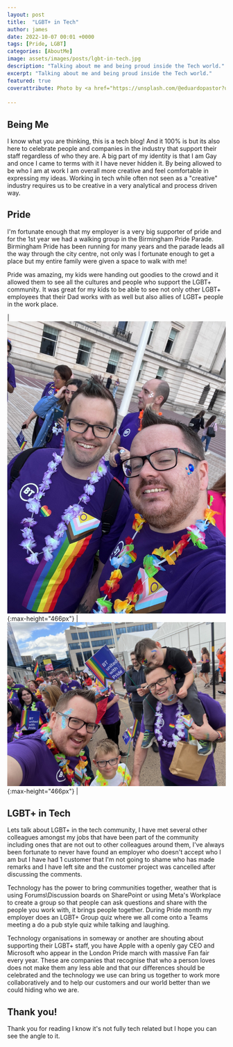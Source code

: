 ```yaml
---
layout: post
title:  "LGBT+ in Tech"
author: james
date: 2022-10-07 00:01 +0000
tags: [Pride, LGBT]
categories: [AboutMe]
image: assets/images/posts/lgbt-in-tech.jpg
description: "Talking about me and being proud inside the Tech world."
excerpt: "Talking about me and being proud inside the Tech world."
featured: true
coverattribute: Photo by <a href="https://unsplash.com/@eduardopastor?utm_source=unsplash&utm_medium=referral&utm_content=creditCopyText">Eduardo Pastor</a> on <a href="https://unsplash.com/s/photos/lgbtq%2B-flag?utm_source=unsplash&utm_medium=referral&utm_content=creditCopyText">Unsplash</a>

---
```

## Being Me

I know what you are thinking, this is a tech blog! And it 100% is but its also here to celebrate people and companies in the industry that support their staff regardless of who they are. A big part of my identity is that I am Gay and once I came to terms with it I have never hidden it. By being allowed to be who I am at work I am overall more creative and feel comfortable in expressing my ideas. Working in tech while often not seen as a "creative" industry requires us to be creative in a very analytical and process driven way.

## Pride

I'm fortunate enough that my employer is a very big supporter of pride and for the 1st year we had a walking group in the Birmingham Pride Parade. Birmingham Pride has been running for many years and the parade leads all the way through the city centre, not only was I fortunate enough to get a place but my entire family were given a space to walk with me!

Pride was amazing, my kids were handing out goodies to the crowd and it allowed them to see all the cultures and people who support the LGBT+ community. It was great for my kids to be able to see not only other LGBT+ employees that their Dad works with as well but also allies of LGBT+ people in the work place.

| ![Picture of me and Donal](/assets/images/posts/assets/lgbt-in-tech-donal.jpg){:max-height="466px"} | ![Picture of my family](/assets/images/posts/assets/lgbt-in-tech-family.jpg){:max-height="466px"} |

## LGBT+ in Tech

Lets talk about LGBT+ in the tech community, I have met several other colleagues amongst my jobs that have been part of the community including ones that are not out to other colleagues around them, I've always been fortunate to never have found an employer who doesn't accept who I am but I have had 1 customer that I'm not going to shame who has made remarks and I have left site and the customer project was cancelled after discussing the comments.

Technology has the power to bring communities together, weather that is using Forums\Discussion boards on SharePoint or using Meta's Workplace to create a group so that people can ask questions and share with the people you work with, it brings people together. During Pride month my employer does an LGBT+ Group quiz where we all come onto a Teams meeting a do a pub style quiz while talking and laughing.

Technology organisations in someway or another are shouting about supporting their LGBT+ staff, you have Apple with a openly gay CEO and Microsoft who appear in the London Pride march with massive Fan fair every year. These are companies that recognise that who a person loves does not make them any less able and that our differences should be celebrated and the technology we use can bring us together to work more collaboratively and to help our customers and our world better than we could hiding who we are.

## Thank you!

Thank you for reading I know it's not fully tech related but I hope you can see the angle to it.
